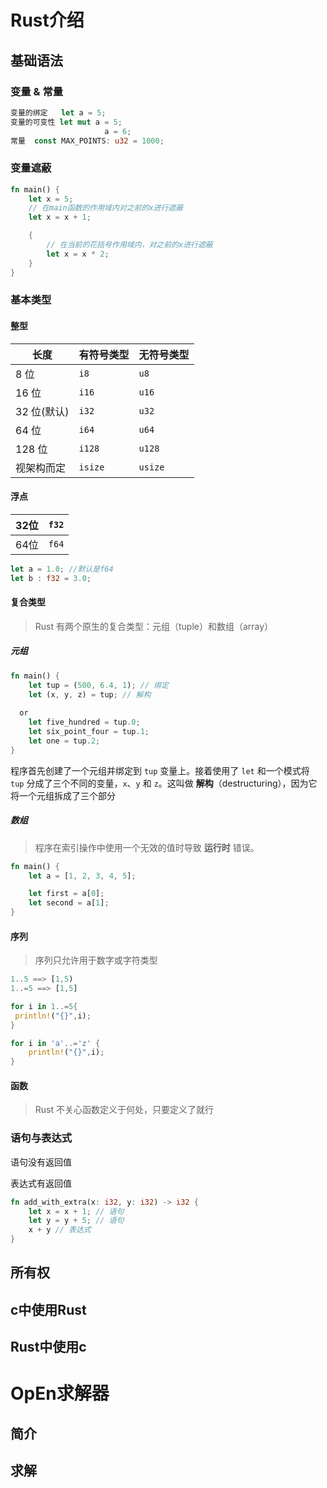 # Rust介绍

## 基础语法

### 变量 & 常量

```rust
变量的绑定 	let a = 5;
变量的可变性 let mut a = 5;
					 a = 6;
常量	const MAX_POINTS: u32 = 1000;
```

### 变量遮蔽

```rust
fn main() {
    let x = 5;
    // 在main函数的作用域内对之前的x进行遮蔽
    let x = x + 1;

    {
        // 在当前的花括号作用域内，对之前的x进行遮蔽
        let x = x * 2;
    }
}
```

### 基本类型

#### 整型

| 长度        | 有符号类型 | 无符号类型 |
| ----------- | ---------- | ---------- |
| 8 位        | `i8`       | `u8`       |
| 16 位       | `i16`      | `u16`      |
| 32 位(默认) | `i32`      | `u32`      |
| 64 位       | `i64`      | `u64`      |
| 128 位      | `i128`     | `u128`     |
| 视架构而定  | `isize`    | `usize`    |

#### 浮点

| 32位 | `f32` |
| ---- | ----- |
| 64位 | `f64` |

```rust 
let a = 1.0; //默认是f64
let b : f32 = 3.0;
```

#### 复合类型

> Rust 有两个原生的复合类型：元组（tuple）和数组（array）

##### 元组

```rust
fn main() {
    let tup = (500, 6.4, 1); // 绑定
    let (x, y, z) = tup; // 解构
 		
  or
    let five_hundred = tup.0;
    let six_point_four = tup.1;
    let one = tup.2;
}
```

程序首先创建了一个元组并绑定到 `tup` 变量上。接着使用了 `let` 和一个模式将 `tup` 分成了三个不同的变量，`x`、`y` 和 `z`。这叫做 **解构**（destructuring），因为它将一个元组拆成了三个部分

##### 数组

> 程序在索引操作中使用一个无效的值时导致 **运行时** 错误。

```rust
fn main() {
    let a = [1, 2, 3, 4, 5];

    let first = a[0];
    let second = a[1];
}
```

#### 序列

> 序列只允许用于数字或字符类型

```rust
1..5 ==> [1,5)
1..=5 ==> [1,5]

for i in 1..=5{
 println!("{}",i);
}

for i in 'a'..='z' {
    println!("{}",i);
}
```

#### 函数

> Rust 不关心函数定义于何处，只要定义了就行



### 语句与表达式

语句没有返回值

表达式有返回值

```rust
fn add_with_extra(x: i32, y: i32) -> i32 {
    let x = x + 1; // 语句
    let y = y + 5; // 语句
    x + y // 表达式
}
```



## 所有权

## c中使用Rust

## Rust中使用c

# OpEn求解器

## 简介

## 求解